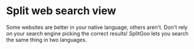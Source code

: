 # Split web search view

Some websites are better in your native language, others aren't.
Don't rely on your search engine picking the correct results!
SplitGoo lets you search the same thing in two languages.
